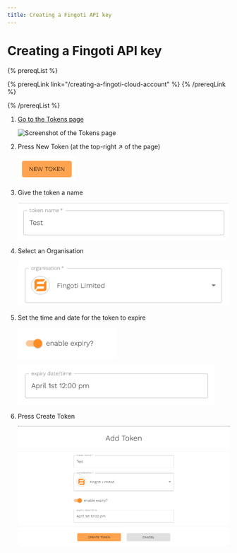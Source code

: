 ```yaml
---
title: Creating a Fingoti API key
---
```


# Creating a Fingoti API key

{% prereqList %}

{% prereqLink link="/creating-a-fingoti-cloud-account" %}
{% /prereqLink %}

{% /prereqList %}

1. [Go to the Tokens page](https://account.fingoti.com/user/tokens)

   ![Screenshot of the Tokens page](creating-a-fingoti-api-key/tokens.png)

2. Press New Token (at the top-right &nearr; of the page)

   ![Screenshot of the New Token button](creating-a-fingoti-api-key/new-token.png)

3. Give the token a name

   ![Screenshot of the Token Name dialogue](creating-a-fingoti-api-key/token-name.png)

4. Select an Organisation

   ![Screenshot of the Organisation dropdown menu](creating-a-fingoti-api-key/organisation.png)

5. Set the time and date for the token to expire

   ![Screenshot of the enable expiry toggle](creating-a-fingoti-api-key/enable-expiry.png)

   ![Screenshot of the expiry date time textbox](creating-a-fingoti-api-key/expiry-date-time.png)

6. Press Create Token

   ![Screenshot of the Add Token page](creating-a-fingoti-api-key/add-token.png)
